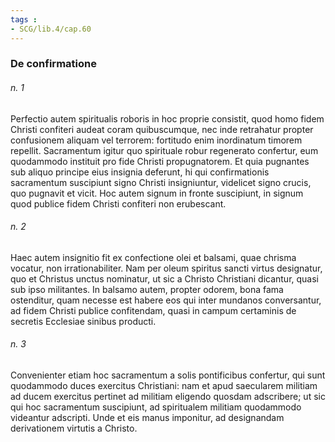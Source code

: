 ```yaml
---
tags : 
- SCG/lib.4/cap.60
---
```


### De confirmatione

###### n. 1
Perfectio autem spiritualis roboris in hoc proprie consistit, quod homo fidem Christi confiteri audeat coram quibuscumque, nec inde retrahatur propter confusionem aliquam vel terrorem: fortitudo enim inordinatum timorem repellit. Sacramentum igitur quo spirituale robur regenerato confertur, eum quodammodo instituit pro fide Christi propugnatorem. Et quia pugnantes sub aliquo principe eius insignia deferunt, hi qui confirmationis sacramentum suscipiunt signo Christi insigniuntur, videlicet signo crucis, quo pugnavit et vicit. Hoc autem signum in fronte suscipiunt, in signum quod publice fidem Christi confiteri non erubescant.

###### n. 2
Haec autem insignitio fit ex confectione olei et balsami, quae chrisma vocatur, non irrationabiliter. Nam per oleum spiritus sancti virtus designatur, quo et Christus unctus nominatur, ut sic a Christo Christiani dicantur, quasi sub ipso militantes. In balsamo autem, propter odorem, bona fama ostenditur, quam necesse est habere eos qui inter mundanos conversantur, ad fidem Christi publice confitendam, quasi in campum certaminis de secretis Ecclesiae sinibus producti.

###### n. 3
Convenienter etiam hoc sacramentum a solis pontificibus confertur, qui sunt quodammodo duces exercitus Christiani: nam et apud saecularem militiam ad ducem exercitus pertinet ad militiam eligendo quosdam adscribere; ut sic qui hoc sacramentum suscipiunt, ad spiritualem militiam quodammodo videantur adscripti. Unde et eis manus imponitur, ad designandam derivationem virtutis a Christo.

